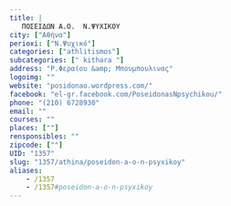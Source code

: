 ```yaml
---
title: |
   ΠΟΣΕΙΔΩΝ Α.Ο.  Ν.ΨΥΧΙΚΟΥ
city: ["Αθήνα"]
perioxi: ["Ν.Ψυχικό"]
categories: ["athlitismos"]
subcategories: [" kithara "]
address: "Ρ.Φεραίου &amp; Μπουμπουλινας"
logoimg: ""
website: "posidonao.wordpress.com/"
facebook: "el-gr.facebook.com/PoseidonasNpsychikou/"
phone: "(210) 6728930"
email: ""
courses: ""
places: [""]
rensponsibles: ""
zipcode: [""]
UID: "1357"
slug: "1357/athina/poseidon-a-o-n-psyxikoy"
aliases:
    - /1357
    - /1357#poseidon-a-o-n-psyxikoy
---
```


